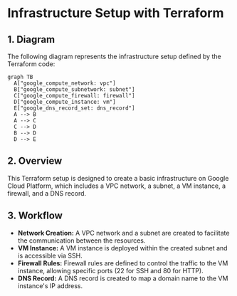 # Infrastructure Setup with Terraform
## 1. Diagram
The following diagram represents the infrastructure setup defined by the Terraform code:
```mermaid
graph TB
  A["google_compute_network: vpc"]
  B["google_compute_subnetwork: subnet"]
  C["google_compute_firewall: firewall"]
  D["google_compute_instance: vm"]
  E["google_dns_record_set: dns_record"]
  A --> B
  A --> C
  C --> D
  B --> D
  D --> E
```


## 2. Overview

This Terraform setup is designed to create a basic infrastructure on Google Cloud Platform, which includes a VPC network, a subnet, a VM instance, a firewall, and a DNS record. 

## 3. Workflow

- **Network Creation:** A VPC network and a subnet are created to facilitate the communication between the resources.
- **VM Instance:** A VM instance is deployed within the created subnet and is accessible via SSH.
- **Firewall Rules:** Firewall rules are defined to control the traffic to the VM instance, allowing specific ports (22 for SSH and 80 for HTTP).
- **DNS Record:** A DNS record is created to map a domain name to the VM instance's IP address.


  




